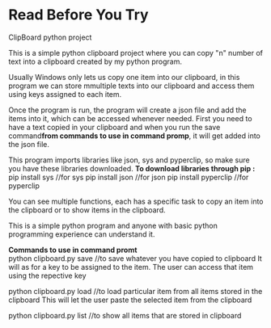 # Read Before You Try
ClipBoard python project <br>

This is a simple python clipboard project where you can copy "n" number of text into a clipboard created by my python program.

Usually Windows only lets us copy one item into our clipboard, in this program we can store mmultiple texts into our clipboard and access them using keys assigned to each item.

Once the program is run, the program will create a json file and add the items into it, which can be accessed whenever needed.
First you need to have a text copied in your clipboard and when you run the save command<b>from commands to use in command promp</b>, it will get added into the json file.


This program imports libraries like json, sys and pyperclip, so make sure you have these libraries downloaded.
<b>To download libraries through pip : </b>
pip install sys //for sys
pip install json //for json
pip install pyperclip //for pyperclip

You can see multiple functions, each has a specific task to copy an item into the clipboard or to show items in the clipboard.

This is a simple python program and anyone with basic python programming experience can understand it.

<b> Commands to use in command promt</b>
<br>python clipboard.py save //to save whatever you have copied to clipboard
It will as for a key to be assigned to the item. The user can access that item using the repective key

python clipboard.py load //to load particular item from all items stored in the clipboard
This will let the user paste the selected item from the clipboard

python clipboard.py list //to show all items that are stored in clipboard
